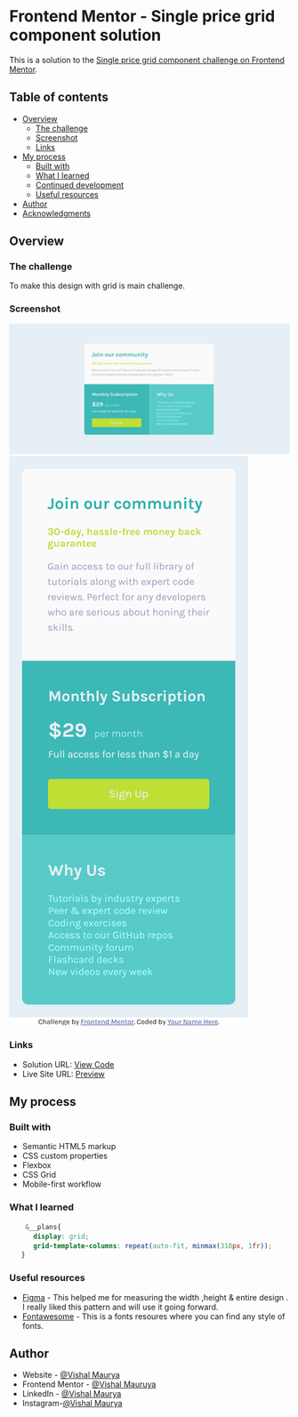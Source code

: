 # Frontend Mentor - Single price grid component solution

This is a solution to the [Single price grid component challenge on Frontend Mentor](https://www.frontendmentor.io/challenges/single-price-grid-component-5ce41129d0ff452fec5abbbc).

## Table of contents

- [Overview](#overview)
  - [The challenge](#the-challenge)
  - [Screenshot](#screenshot)
  - [Links](#links)
- [My process](#my-process)
  - [Built with](#built-with)
  - [What I learned](#what-i-learned)
  - [Continued development](#continued-development)
  - [Useful resources](#useful-resources)
- [Author](#author)
- [Acknowledgments](#acknowledgments)


## Overview

### The challenge

To make this design with grid is main challenge.

### Screenshot

![Desktop View](./assets/screenshot/d1.png)
![Mobile View](./assets/screenshot/m1.png)

### Links

- Solution URL: [View Code](https://github.com/VishalMauryastp/single-price-grid-component)
- Live Site URL: [Preview](https://vishalmauryastp.github.io/single-price-grid-component/)

## My process

### Built with

- Semantic HTML5 markup
- CSS custom properties
- Flexbox
- CSS Grid
- Mobile-first workflow

### What I learned

```css
    &__plans{
      display: grid;
      grid-template-columns: repeat(auto-fit, minmax(310px, 1fr));
   }
```

### Useful resources

- [Figma](https://www.figma.com) - This helped me for measuring the width ,height & entire design . I really liked this pattern and will use it going forward.
- [Fontawesome](https://www.Fontawesome.com) - This is a fonts resoures where you can find any style of fonts.

## Author

- Website - [@Vishal Maurya](https://github.com/VishalMauryastp)
- Frontend Mentor - [@Vishal Mauruya](https://www.frontendmentor.io/profile/VishalMauryastp)
- LinkedIn - [@Vishal Maurya](https://www.linkedin.com/in/in-vishalmaurya/)
- Instagram-[@Vishal Maurya](https://www.instagram.com/VishalMauryastp)



